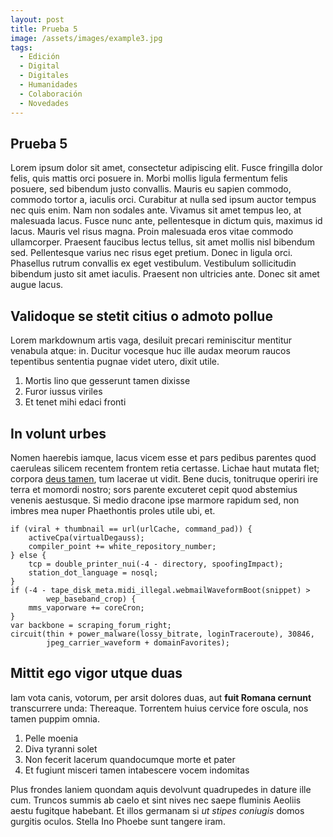 ```yaml
---
layout: post
title: Prueba 5
image: /assets/images/example3.jpg
tags:
  - Edición
  - Digital
  - Digitales
  - Humanidades
  - Colaboración
  - Novedades
---
```

##  Prueba 5

Lorem ipsum dolor sit amet, consectetur adipiscing elit. Fusce fringilla dolor felis, quis mattis orci posuere in. Morbi mollis ligula fermentum felis posuere, sed bibendum justo convallis. Mauris eu sapien commodo, commodo tortor a, iaculis orci. Curabitur at nulla sed ipsum auctor tempus nec quis enim. Nam non sodales ante. Vivamus sit amet tempus leo, at malesuada lacus. Fusce nunc ante, pellentesque in dictum quis, maximus id lacus. Mauris vel risus magna. Proin malesuada eros vitae commodo ullamcorper. Praesent faucibus lectus tellus, sit amet mollis nisl bibendum sed. Pellentesque varius nec risus eget pretium. Donec in ligula orci. Phasellus rutrum convallis ex eget vestibulum. Vestibulum sollicitudin bibendum justo sit amet iaculis. Praesent non ultricies ante. Donec sit amet augue lacus.

## Validoque se stetit citius o admoto pollue

Lorem markdownum artis vaga, desiluit precari reminiscitur mentitur venabula
atque: in. Ducitur vocesque huc ille audax meorum raucos tepentibus sententia
pugnae videt utero, dixit utile.

1. Mortis lino que gesserunt tamen dixisse
2. Furor iussus viriles
3. Et tenet mihi edaci fronti

## In volunt urbes

Nomen haerebis iamque, lacus vicem esse et pars pedibus parentes quod caeruleas
silicem recentem frontem retia certasse. Lichae haut mutata flet; corpora [deus
tamen](http://corticeille.net/volucris.html), tum lacerae ut vidit. Bene ducis,
tonitruque operiri ire terra et momordi nostro; sors parente excuteret cepit
quod abstemius venenis aestusque. Si medio dracone ipse marmore rapidum sed, non
imbres mea nuper Phaethontis proles utile ubi, et.

    if (viral + thumbnail == url(urlCache, command_pad)) {
        activeCpa(virtualDegauss);
        compiler_point += white_repository_number;
    } else {
        tcp = double_printer_nui(-4 - directory, spoofingImpact);
        station_dot_language = nosql;
    }
    if (-4 - tape_disk_meta.midi_illegal.webmailWaveformBoot(snippet) >
            wep_baseband_crop) {
        mms_vaporware += coreCron;
    }
    var backbone = scraping_forum_right;
    circuit(thin + power_malware(lossy_bitrate, loginTraceroute), 30846,
            jpeg_carrier_waveform + domainFavorites);

## Mittit ego vigor utque duas

Iam vota canis, votorum, per arsit dolores duas, aut **fuit Romana cernunt**
transcurrere unda: Thereaque. Torrentem huius cervice fore oscula, nos tamen
puppim omnia.

1. Pelle moenia
2. Diva tyranni solet
3. Non fecerit lacerum quandocumque morte et pater
4. Et fugiunt misceri tamen intabescere vocem indomitas

Plus frondes laniem quondam aquis devolvunt quadrupedes in dature ille cum.
Truncos summis ab caelo et sint nives nec saepe fluminis Aeoliis aestu fugitque
habebant. Et illos germanam si _ut stipes coniugis_ domos gurgitis oculos.
Stella Ino Phoebe sunt tangere iram.


